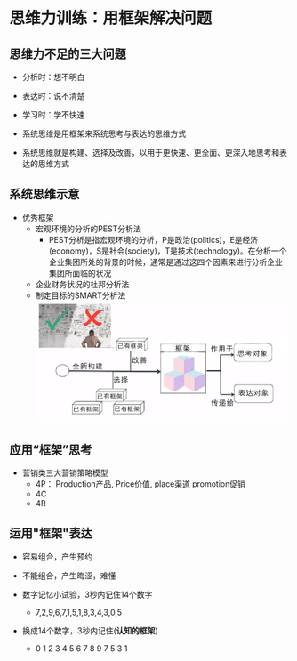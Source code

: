 # 思维力训练：用框架解决问题

## 思维力不足的三大问题

- 分析时：想不明白
- 表达时：说不清楚
- 学习时：学不快速

- 系统思维是用框架来系统思考与表达的思维方式
- 系统思维就是构建、选择及改善，以用于更快速、更全面、更深入地思考和表达的思维方式

## 系统思维示意

- 优秀框架
  - 宏观环境的分析的PEST分析法
    - PEST分析是指宏观环境的分析，P是政治(politics)，E是经济(economy)，S是社会(society)，T是技术(technology)。在分析一个企业集团所处的背景的时候，通常是通过这四个因素来进行分析企业集团所面临的状况
  - 企业财务状况的杜邦分析法
  - 制定目标的SMART分析法
![framework](./images/framework.png)

## 应用“框架”思考

- 营销类三大营销策略模型
  - 4P： Production产品, Price价值, place渠道 promotion促销 
  - 4C
  - 4R

## 运用"框架"表达

- 容易组合，产生预约
- 不能组合，产生晦涩，难懂

- 数字记忆小试验，3秒内记住14个数字
  - 7,2,9,6,7,1,5,1,8,3,4,3,0,5

- 换成14个数字，3秒内记住(**认知的框架**)
  - 0 1 2 3 4 5 6 7 8 9 7 5 3 1

